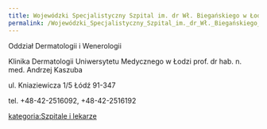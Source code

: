 ```yaml
---
title: Wojewódzki Specjalistyczny Szpital im. dr Wł. Biegańskiego w Łodzi
permalink: /Wojewódzki_Specjalistyczny_Szpital_im._dr_Wł._Biegańskiego_w_Łodzi/
---
```


Oddział Dermatologii i Wenerologii

Klinika Dermatologii Uniwersytetu Medycznego w Łodzi
prof. dr hab. n. med. Andrzej Kaszuba

ul. Kniaziewicza 1/5
Łódź 91-347

tel. +48-42-2516092, +48-42-2516192

[kategoria:Szpitale i lekarze](/atopedia/kategoria:Szpitale_i_lekarze "wikilink")